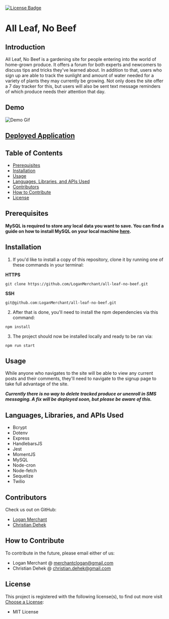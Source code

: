 [![License Badge](https://img.shields.io/badge/License-MIT_License-blueviolet.svg)](https://shields.io/)

# All Leaf, No Beef

## Introduction

All Leaf, No Beef is a gardening site for people entering into the world of home-grown produce. It offers a forum for both experts and newcomers to discuss tips and tricks they've learned about. In addition to that, users who sign up are able to track the sunlight and amount of water needed for a variety of plants they may currently be growing. Not only does the site offer a 7 day tracker for this, but users will also be sent text message reminders of which produce needs their attention that day.

## Demo

![Demo Gif](./public/images/demo.gif)

## [Deployed Application](https://tranquil-brushlands-81839.herokuapp.com/)

## Table of Contents

- [Prerequisites](#prerequisites)
- [Installation](#installation)
- [Usage](#usage)
- [Languages, Libraries, and APIs Used](#languages-libraries-and-apis-used)
- [Contributors](#contributors)
- [How to Contribute](#how-to-contribute)
- [License](#license)

## Prerequisites

**MySQL is required to store any local data you want to save. You can find a guide on how to install MySQL on your local machine [here](https://dev.mysql.com/doc/refman/8.0/en/installing.html).**

## Installation

1. If you'd like to install a copy of this repository, clone it by running one of these commands in your terminal:

**HTTPS**

`git clone https://github.com/LoganMerchant/all-leaf-no-beef.git`

**SSH**

`git@github.com:LoganMerchant/all-leaf-no-beef.git`

2. After that is done, you'll need to install the npm dependencies via this command:

`npm install`

3. The project should now be installed locally and ready to be ran via:

`npm run start`

## Usage

While anyone who navigates to the site will be able to view any current posts and their comments, they'll need to navigate to the signup page to take full advantage of the site.

**_Currently there is no way to delete tracked produce or unenroll in SMS messaging. A fix will be deployed soon, but please be aware of this._**

## Languages, Libraries, and APIs Used

- Bcrypt
- Dotenv
- Express
- HandlebarsJS
- Jest
- MomentJS
- MySQL
- Node-cron
- Node-fetch
- Sequelize
- Twilio

## Contributors

Check us out on GitHub:

- [Logan Merchant](https://www.github.com/LoganMerchant)
- [Christian Dehek](https://github.com/cdehek)

## How to Contribute

To contribute in the future, please email either of us:

- Logan Merchant @ <merchantclogan@gmail.com>
- Christian Dehek @ <christian.dehek@gmail.com>

## License

This project is registered with the following license(s), to find out more visit [Choose a License](https://choosealicense.com/licenses):

- MIT License
